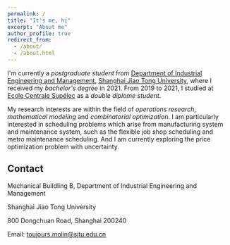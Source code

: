 ```yaml
---
permalink: /
title: "It's me, hi"
excerpt: "About me"
author_profile: true
redirect_from: 
  - /about/
  - /about.html
---
```


I'm currently a _postgraduate student_ from [Department of Industrial Engineering and Management](https://ieem.sjtu.edu.cn/en/), [Shanghai Jiao Tong University](https://en.sjtu.edu.cn), where I received my _bachelor's degree_ in 2021. 
From 2019 to 2021, I studied at [Ecole Centrale Supélec](https://www.centralesupelec.fr) as a _double diplome student_.

My research interests are within the field of _operations research_, _mathematical modeling_ and _combinatorial optimization_. I am particularly interested in scheduling problems which arise from manufacturing system and maintenance system, such as the flexible job shop scheduling and metro maintenance scheduling. And I am currently exploring the price optimization problem with uncertainty.

Contact
------
Mechanical Buildling B, Department of Industrial Engineering and Management

Shanghai Jiao Tong University

800 Dongchuan Road, Shanghai 200240

Email: toujours.molin@sjtu.edu.cn
